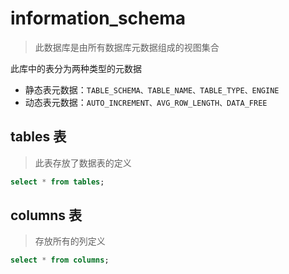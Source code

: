 
# information_schema

> 此数据库是由所有数据库元数据组成的视图集合


此库中的表分为两种类型的元数据

- 静态表元数据：`TABLE_SCHEMA、TABLE_NAME、TABLE_TYPE、ENGINE`
- 动态表元数据：`AUTO_INCREMENT、AVG_ROW_LENGTH、DATA_FREE`

## tables 表

> 此表存放了数据表的定义

```sql
select * from tables;
```

## columns 表

> 存放所有的列定义

```sql
select * from columns;
```
